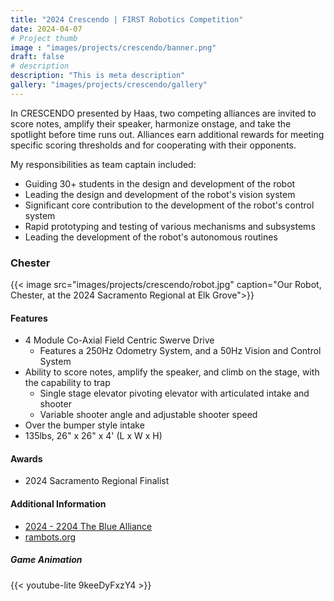 ```yaml
---
title: "2024 Crescendo | FIRST Robotics Competition"
date: 2024-04-07
# Project thumb
image : "images/projects/crescendo/banner.png"
draft: false
# description
description: "This is meta description"
gallery: "images/projects/crescendo/gallery"
---
```


In CRESCENDO presented by Haas, two competing alliances are invited to score notes, amplify their speaker, harmonize onstage, and take the spotlight before time runs out. Alliances earn additional rewards for meeting specific scoring thresholds and for cooperating with their opponents.

My responsibilities as team captain included:
- Guiding 30+ students in the design and development of the robot
- Leading the design and development of the robot's vision system
- Significant core contribution to the development of the robot's control system
- Rapid prototyping and testing of various mechanisms and subsystems
- Leading the development of the robot's autonomous routines

### Chester

{{< image src="images/projects/crescendo/robot.jpg" caption="Our Robot, Chester, at the 2024 Sacramento Regional at Elk Grove">}}

#### Features
- 4 Module Co-Axial Field Centric Swerve Drive
    - Features a 250Hz Odometry System, and a 50Hz Vision and Control System
- Ability to score notes, amplify the speaker, and climb on the stage, with the capability to trap
    - Single stage elevator pivoting elevator with articulated intake and shooter
    - Variable shooter angle and adjustable shooter speed
- Over the bumper style intake
- 135lbs, 26" x 26" x 4' (L x W x H)

#### Awards
- 2024 Sacramento Regional Finalist

#### Additional Information
- [2024 - 2204 The Blue Alliance](https://www.thebluealliance.com/team/2204/2024)
- [rambots.org](https://rambots.org)


##### Game Animation

{{< youtube-lite 9keeDyFxzY4 >}}


